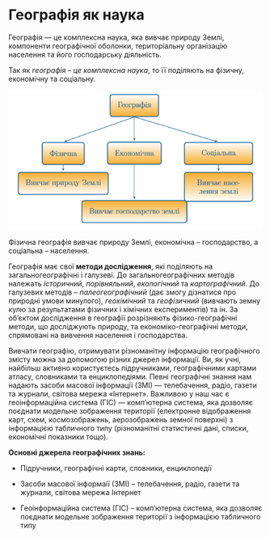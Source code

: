 Географія як наука
==================

Географiя — це комплексна наука, яка вивчає природу Землi, компоненти географiчної оболонки, територiальну органiзацiю
населення та його господарську дiяльнiсть.

Так як *географія – це комплексна наука*, то її поділяють на <span class="p1">фізичну, економічну</span> та <span class="p1">соціальну.</span>

<div align="center">
<img src="diagram_geography.png"/>
</div>

Фізична географія вивчає природу Землі, економічна – господарство, а соціальна – населення.

Географія має свої **методи дослідження**, які поділяють на <span class="p1">загальногеографiчнi</span> і <span class="p1">галузевi</span>. До загальногеографічних методів належать *історичний*, *порівняльний*, *екологічний* та *картографічний*. До галузевих методів –
*палеогеографічний* (дає змогу дізнатися про природні умови минулого),
*геохімічний* та *геофізичний* (вивчають земну кулю за результатами
фізичних і хімічних експериментів) та ін. За об’єктом дослідження в
географії розрізняють фізико-географічні методи, що досліджують природу,
та економіко-географічні методи, спрямовані на вивчення населення і
господарства.

Вивчати географію, отримувати різноманітну інформацію географічного
змісту можна за допомогою різних джерел інформації. Ви, як учні, найбільш активно користуєтесь підручниками, географічними картами атласу, словниками та
енциклопедіями. Певні географічні знання нам надають засоби масової інформації (ЗМІ) — телебачення, радіо, газети та журнали, світова мережа «Інтернет». Важливою у наш час є геоінформаційна система (ГІС) —
комп’ютерна система, яка дозволяє поєднати модельне зображення території (електронне відображення карт, схем, космозображень, аерозображень земної поверхні) з інформацією табличного типу (різноманітні статистичні дані, списки, економічні показники тощо).

**Основні джерела географічних знань:**

-   Підручники, географічні карти, словники, енциклопедії

-   Засоби масової інформаії (ЗМІ) – телебачення, радіо, газети та журнали, світова мережа Інтернет

-   Геоінформаційна система (ГІС) – комп’ютерна система, яка
    дозволяє поєднати модельне зображення території з інформацією табличного типу
